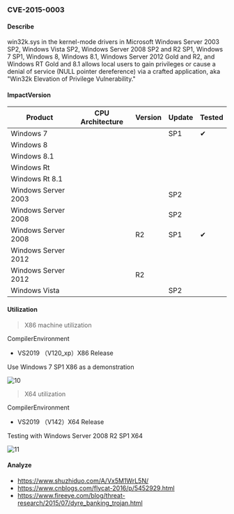 ### CVE-2015-0003

#### Describe

win32k.sys in the kernel-mode drivers in Microsoft Windows Server 2003 SP2, Windows Vista SP2, Windows Server 2008 SP2 and R2 SP1, Windows 7 SP1, Windows 8, Windows 8.1, Windows Server 2012 Gold and R2, and Windows RT Gold and 8.1 allows local users to gain privileges or cause a denial of service (NULL pointer dereference) via a crafted application, aka "Win32k Elevation of Privilege Vulnerability."

#### ImpactVersion

| Product             | CPU Architecture | Version | Update | Tested             |
| ------------------- | ---------------- | ------- | ------ | ------------------ |
| Windows 7           |                  |         | SP1    | &#10004; |
| Windows 8           |                  |         |        |                    |
| Windows 8.1         |                  |         |        |                    |
| Windows Rt          |                  |         |        |                    |
| Windows Rt 8.1      |                  |         |        |                    |
| Windows Server 2003 |                  |         | SP2    |                    |
| Windows Server 2008 |                  |         | SP2    |                    |
| Windows Server 2008 |                  | R2      | SP1    | &#10004; |
| Windows Server 2012 |                  |         |        |                    |
| Windows Server 2012 |                  | R2      |        |                    |
| Windows Vista       |                  |         | SP2    |                    |

#### Utilization

> X86 machine utilization

CompilerEnvironment

- VS2019 （V120_xp）X86 Release

Use Windows 7 SP1 X86 as a demonstration

![10](https://raw.github.com/Ascotbe/Random-img/master/Kernelhub/CVE-2015-0003_win7_x86.gif)

> X64 utilization

CompilerEnvironment

- VS2019 （V142）X64 Release

Testing with Windows Server 2008 R2 SP1 X64

![11](https://raw.github.com/Ascotbe/Random-img/master/Kernelhub/CVE-2015-0003_win2008_x64.gif)

#### Analyze
- https://www.shuzhiduo.com/A/Vx5M1WrL5N/
- https://www.cnblogs.com/flycat-2016/p/5452929.html
- https://www.fireeye.com/blog/threat-research/2015/07/dyre_banking_trojan.html